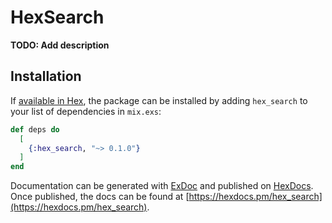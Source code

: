 # HexSearch

**TODO: Add description**

## Installation

If [available in Hex](https://hex.pm/docs/publish), the package can be installed
by adding `hex_search` to your list of dependencies in `mix.exs`:

```elixir
def deps do
  [
    {:hex_search, "~> 0.1.0"}
  ]
end
```

Documentation can be generated with [ExDoc](https://github.com/elixir-lang/ex_doc)
and published on [HexDocs](https://hexdocs.pm). Once published, the docs can
be found at [https://hexdocs.pm/hex_search](https://hexdocs.pm/hex_search).

